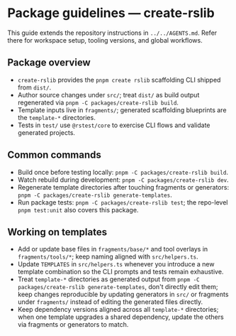 # Package guidelines — create-rslib

This guide extends the repository instructions in `../../AGENTS.md`. Refer there for workspace setup, tooling versions, and global workflows.

## Package overview

- `create-rslib` provides the `pnpm create rslib` scaffolding CLI shipped from `dist/`.
- Author source changes under `src/`; treat `dist/` as build output regenerated via `pnpm -C packages/create-rslib build`.
- Template inputs live in `fragments/`; generated scaffolding blueprints are the `template-*` directories.
- Tests in `test/` use `@rstest/core` to exercise CLI flows and validate generated projects.

## Common commands

- Build once before testing locally: `pnpm -C packages/create-rslib build`.
- Watch rebuild during development: `pnpm -C packages/create-rslib dev`.
- Regenerate template directories after touching fragments or generators: `pnpm -C packages/create-rslib generate-templates`.
- Run package tests: `pnpm -C packages/create-rslib test`; the repo-level `pnpm test:unit` also covers this package.

## Working on templates

- Add or update base files in `fragments/base/*` and tool overlays in `fragments/tools/*`; keep naming aligned with `src/helpers.ts`.
- Update `TEMPLATES` in `src/helpers.ts` whenever you introduce a new template combination so the CLI prompts and tests remain exhaustive.
- Treat `template-*` directories as generated output from `pnpm -C packages/create-rslib generate-templates`, don't directly edit them; keep changes reproducible by updating generators in `src/` or fragments under `fragments/` instead of editing the generated files directly.
- Keep dependency versions aligned across all `template-*` directories; when one template upgrades a shared dependency, update the others via fragments or generators to match.
